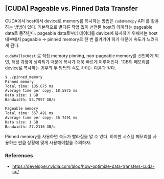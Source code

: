 ## [CUDA] Pageable vs. Pinned Data Transfer
CUDA에서 host에서 device로 memory를 복사하는 방법은 `cudaMemcpy` API 를 활용하는 방법이 있다. 기본적으로 별다른 작업 없이 선언된 host의 데이터는 pageable data로 동작한다. pageable data로부터 데이터를 device에 복사하기 위해서는 host 내부에서 pageable -> pinned memory로 한 번 옮겨가야 하기 때문에 속도가 느려지게 된다.

`cudaMallocHost` 로 직접 memory pinning, non-pageable memory를 선언하게 되면, 해당 과정이 생략되기 때문에 복사가 더욱 빠르게 이루어진다. 1GB의 메모리를 device로 복사하는 경우의 두 방법의 속도 차이는 다음과 같다.

```bash
$ ./pinned_memory 
Pinned memory
Total time: 185.875 ms
Average time per copy: 18.5875 ms
Data size: 1 GB
Bandwidth: 53.7997 GB/s

Pageable memory
Total time: 367.491 ms
Average time per copy: 36.7491 ms
Data size: 1 GB
Bandwidth: 27.2116 GB/s
```

Pinned memory를 사용하면 속도가 빨라짐을 알 수 있다. 하지만 시스템 메모리를 사용하는 만큼 상황에 맞게 사용해야함을 주의하자.

### References
- https://developer.nvidia.com/blog/how-optimize-data-transfers-cuda-cc/